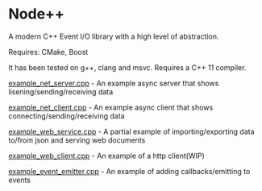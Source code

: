 Node++
======

A modern C++ Event I/O library with a high level of abstraction.

Requires: CMake, Boost

It has been tested on g++, clang and msvc.  Requires a C++ 11 compiler.

[example_net_server.cpp](example_net_server.cpp) - An example async server that shows lisening/sending/receiving data

[example_net_client.cpp](example_net_client.cpp) - An example async client that shows connecting/sending/receiving data

[example_web_service.cpp](example_web_service.cpp) - A partial example of importing/exporting data to/from json and serving web documents

[example_web_client.cpp](example_web_client.cpp) - An example of a http client(WIP)

[example_event_emitter.cpp](example_event_emitter.cpp) - An example of adding callbacks/emitting to events


